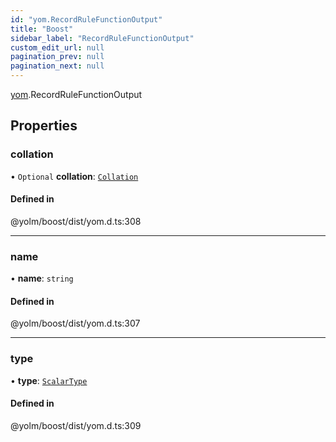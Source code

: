 ```yaml
---
id: "yom.RecordRuleFunctionOutput"
title: "Boost"
sidebar_label: "RecordRuleFunctionOutput"
custom_edit_url: null
pagination_prev: null
pagination_next: null
---
```


[yom](../namespaces/yom.md).RecordRuleFunctionOutput

## Properties

### collation

• `Optional` **collation**: [`Collation`](../namespaces/yom.md#collation)

#### Defined in

@yolm/boost/dist/yom.d.ts:308

___

### name

• **name**: `string`

#### Defined in

@yolm/boost/dist/yom.d.ts:307

___

### type

• **type**: [`ScalarType`](../namespaces/yom.md#scalartype)

#### Defined in

@yolm/boost/dist/yom.d.ts:309
